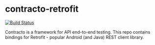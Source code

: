 # contracto-retrofit

[![Build Status](https://travis-ci.org/contracto-lab/contracto-retrofit.svg?branch=master)](https://travis-ci.org/contracto-lab/contracto-retrofit)

Contracto is a framework for API end-to-end testing. This repo contains bindings for Retrofit - popular Android (and Java) REST client library.
